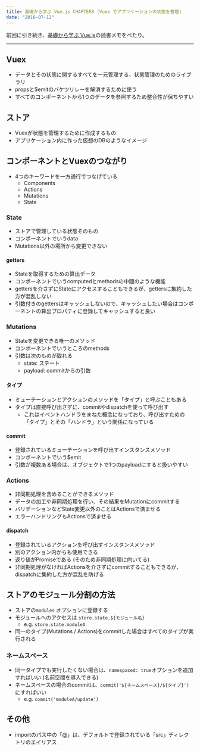 ```yaml
---
title: 基礎から学ぶ Vue.js CHAPTER8 (Vuex でアプリケーションの状態を管理)
date: "2018-07-12"
---
```


前回に引き続き、[基礎から学ぶ Vue.js](https://cr-vue.mio3io.com/)の読書メモをぺたり。

---

## Vuex
* データとその状態に関するすべてを一元管理する、状態管理のためのライブラリ
* propsと$emitのバケツリレーを解消するために使う
* すべてのコンポーネントから1つのデータを参照するため整合性が保ちやすい

## ストア
* Vuexが状態を管理するために作成するもの
* アプリケーション内に作った仮想のDBのようなイメージ

## コンポーネントとVuexのつながり

* 4つのキーワードを一方通行でつなげている
  * Components
  * Actions
  * Mutations
  * State

### State
* ストアで管理している状態そのもの
* コンポーネントでいうdata
* Mutations以外の場所から変更できない

#### getters
* Stateを取得するための算出データ
* コンポーネントでいうcomputedとmethodsの中間のような機能
* gettersを介さずにStateにアクセスすることもできるが、gettersに集約した方が混乱しない
* 引数付きのgettersはキャッシュしないので、キャッシュしたい場合はコンポーネントの算出プロパティに登録してキャッシュすると良い

### Mutations
* Stateを変更できる唯一のメソッド
* コンポーネントでいうところのmethods
* 引数は次のものが取れる
  * state: ステート
  * payload: commitからの引数 

#### タイプ
* ミューテーションとアクションのメソッドを「タイプ」と呼ぶこともある
* タイプは直接呼び出さずに、commitやdispatchを使って呼び出す
  * これはイベントハンドラをまねた概念になっており、呼び出すための「タイプ」とその「ハンドラ」という関係になっている

#### commit
* 登録されているミューテーションを呼び出すインスタンスメソッド
* コンポーネントでいう$emit
* 引数が複数ある場合は、オブジェクトで1つのpayloadにすると扱いやすい

### Actions
* 非同期処理を含めることができるメソッド
* データの加工や非同期処理を行い、その結果をMutationにcommitする
* バリデーションなどState変更以外のことはActionsで済ませる
* エラーハンドリングもActionsで済ませる

#### dispatch
* 登録されているアクションを呼び出すインスタンスメソッド
* 別のアクション内からも使用できる
* 返り値がPromiseである (そのため非同期処理に向いてる)
* 非同期処理がなければActionsを介さずにcommitすることもできるが、dispatchに集約した方が混乱を防げる

## ストアのモジュール分割の方法
* ストアの`modules` オプションに登録する
* モジュールへのアクセスは `store.state.${モジュール名}`
  * e.g. `store.state.moduleA`
* 同一のタイプ(Mutations / Actions)をcommitした場合はすべてのタイプが実行される

### ネームスペース
* 同一タイプでも実行したくない場合は、`namespaced: true`オプションを追加すればいい (名前空間を導入できる)
* ネームスペースの場合のcommitは、`commit('${ネームスペース}/${タイプ}')`にすればいい
  * e.g. `commit('moduleA/update')`

## その他
* importのパス中の「@」は、デフォルトで登録されている「src」ディレクトリのエイリアス
